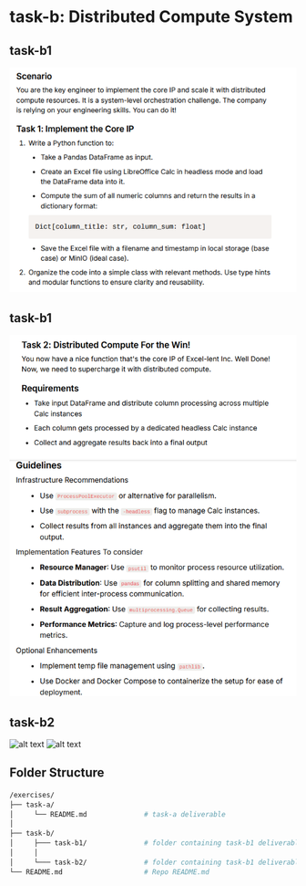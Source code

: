 # task-b: Distributed Compute System

## task-b1
![alt text](image.png)


## task-b1
![alt text](image-1.png)
![alt text](image-2.png)

## task-b2
![alt text](image-3.png)
![alt text](image-4.png) <br>


## Folder Structure
```bash
/exercises/
├── task-a/                      
│     └── README.md              # task-a deliverable
│  
├── task-b/   
│     ├─── task-b1/              # folder containing task-b1 deliverable
│     │               
│     └─── task-b2/              # folder containing task-b1 deliverable
└── README.md                    # Repo README.md
```